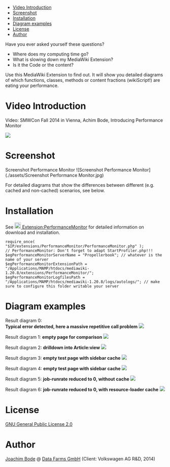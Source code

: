 * [Video Introduction](#video-introduction)
* [Screenshot](#screenshot)
* [Installation](iInstallation)
* [Diagram examples](#diagram-examples)
* [License](#license)
* [Author](#author)

Have you ever asked yourself these questions?

* Where does my computing time go?
* What is slowing down my MediaWiki Extension?
* Is it the Code or the content?

Use this MediaWiki Extension to find out. It will show you detailed diagrams of which functions, classes, methods or content fractions (wikiScript!) are eating your performance.

# Video Introduction

Video: SMWCon Fall 2014 in Vienna, Achim Bode, Introducing Performance Monitor

<a href="https://www.youtube.com/watch?v=EmHoskE4hBo"><img src="https://i.ytimg.com/vi/oKaFBPJ6RDg/hqdefault.jpg?sqp=-oaymwEWCKgBEF5IWvKriqkDCQgBFQAAiEIYAQ==&rs=AOn4CLD5n8bPe8TMh-smQRt42uvdV-vzTw"></img></a>

# Screenshot

Screenshot Performance Monitor
![Screenshot Performance Monitor](./assets/Screenshot Performance Monitor.jpg)

For detailed diagrams that show the differences between different (e.g. cached and non-cached) scenarios, see below.

# Installation

See <a href="https://www.mediawiki.org/wiki/Extension:PerformanceMonitor"><img width="20" height="20" src="https://www.mediawiki.org/static/images/project-logos/mediawikiwiki.png"> Extension:PerformanceMonitor</a> for detailed information on download and installation.

```// include the Extension:
require_once( "$IP/extensions/PerformanceMonitor/PerformanceMonitor.php" );
// PerformanceMonitor: Don't forget to adapt StartProfiler.php!!!
$egPerformanceMonitorServerName = "Propellerbook"; // whatever is the name of your server
$egPerformanceMonitorExtensionPath = "/Applications/MAMP/htdocs/mediawiki-1.20.8/extensions/PerformanceMonitor/";
$egPerformanceMonitorLogfilesPath = "/Applications/MAMP/htdocs/mediawiki-1.20.8/logs/autologs/"; // make sure to configure this folder writable your server
```

# Diagram examples

Result diagram 0:<br>**Typical error detected, here a massive repetitive call problem**
<img src="assets/result_diagram_0_repetitive-call-problem.png"></img>

Result diagram 1: **empty page for comparison**
<img src="./assets/result_diagram_1_empty-page.png"></img>

Result diagram 2: **drilldown into Article:view**
<img src="assets/result_diagram_2_drilldown_into_Article_view.png"></img>

Result diagram 3: **empty test page with sidebar cache**
<img src="./assets/result_diagram_3_empty_test_page_with_sidebar_cache.png"></img>


Result diagram 4: **empty test page with sidebar cache**
<img src="./assets/result_diagram_4_empty_test_page_with_sidebar_cache_drilldown_Article_view.png"></img>

Result diagram 5: **job-runrate reduced to 0, without cache**
<img src="./assets/result_diagram_5_job-runrate-to0_without_cache.png"></img>

Result diagram 6: **job-runrate reduced to 0, with resource-loader cache**
<img src="./assets/result_diagram_6_job-runrate-to0_with-resource-loader-cache.png"></img>

# License

<a href="https://www.gnu.org/licenses/gpl-2.0.html">GNU General Public License 2.0</a>

# Author

<a href="https://www.gnu.org/licenses/gpl-2.0.html">Joachim Bode</a> @ <a href="https://www.data-farms.com/">Data Farms GmbH</a> (Client: Volkswagen AG R&D, 2014)
